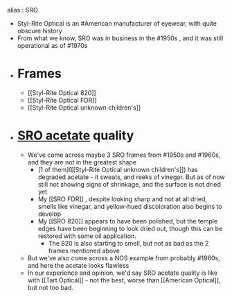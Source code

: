 alias:: SRO

- Styl-Rite Optical is an #American manufacturer of eyewear, with quite obscure history
- From what we know, SRO was in business in the #1950s , and it was still operational as of #1970s
- # Frames
	- [[Styl-Rite Optical 820]]
	- [[Styl-Rite Optical FDR]]
	- [[Styl-Rite Optical unknown children's]]
- # [SRO acetate]([[Acetate]]) quality
	- We've come across maybe 3 SRO frames from #1950s and #1960s, and they are not in the greatest shape
		- [1 of them]([[Styl-Rite Optical unknown children's]]) has degraded acetate - it sweats, and reeks of vinegar. But as of now still not showing signs of shrinkage, and the surface is not dried yet
		- My [[SRO FDR]] , despite looking sharp and not at all dried, smells like vinegar, and yellow-hued discoloration also begins to develop
		- My [[SRO 820]] appears to have been polished, but the temple edges have been beginning to look dried out, though this can be restored with some oil application.
			- The 820 is also starting to smell, but not as bad as the 2 frames mentioned above
	- But we've also come across a NOS example from probably #1960s, and here the acetate looks flawless
	- In our experience and opinion, we'd say SRO acetate quality is like with [[Tart Optical]] - not the best, worse than [[American Optical]], but not too bad.